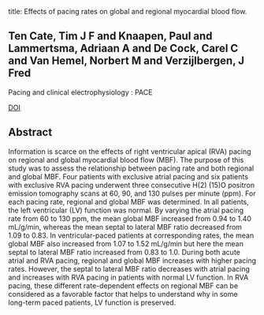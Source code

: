title: Effects of pacing rates on global and regional myocardial blood flow.

## Ten Cate, Tim J F and Knaapen, Paul and Lammertsma, Adriaan A and De Cock, Carel C and Van Hemel, Norbert M and Verzijlbergen, J Fred
Pacing and clinical electrophysiology : PACE

<a href="https://doi.org/10.1111/j.1540-8159.2010.03013.x">DOI</a>

## Abstract
Information is scarce on the effects of right ventricular apical (RVA) pacing on regional and global myocardial blood flow (MBF). The purpose of this study was to assess the relationship between pacing rate and both regional and global MBF. Four patients with exclusive atrial pacing and six patients with exclusive RVA pacing underwent three consecutive H(2) (15)O positron emission tomography scans at 60, 90, and 130 pulses per minute (ppm). For each pacing rate, regional and global MBF was determined. In all patients, the left ventricular (LV) function was normal. By varying the atrial pacing rate from 60 to 130 ppm, the mean global MBF increased from 0.94 to 1.40 mL/g/min, whereas the mean septal to lateral MBF ratio decreased from 1.09 to 0.83. In ventricular-paced patients at corresponding rates, the mean global MBF also increased from 1.07 to 1.52 mL/g/min but here the mean septal to lateral MBF ratio increased from 0.83 to 1.0. During both acute atrial and RVA pacing, regional and global MBF increases with higher pacing rates. However, the septal to lateral MBF ratio decreases with atrial pacing and increases with RVA pacing in patients with normal LV function. In RVA pacing, these different rate-dependent effects on regional MBF can be considered as a favorable factor that helps to understand why in some long-term paced patients, LV function is preserved.

